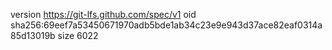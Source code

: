 version https://git-lfs.github.com/spec/v1
oid sha256:69eef7a53450671970adb5bde1ab34c23e9e943d37ace82eaf0314a85d13019b
size 6022
